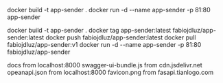 docker build -t app-sender .
docker run -d --name app-sender -p 81:80 app-sender

docker build -t app-sender .
docker tag app-sender:latest fabiojdluz/app-sender:latest
docker push fabiojdluz/app-sender:latest
docker pull fabiojdluz/app-sender:v1
docker run -d --name app-sender -p 81:80 fabiojdluz/app-sender
 

 docs from localhost:8000
 swagger-ui-bundle.js from cdn.jsdelivr.net
 opeanapi.json from localhost:8000
 favicon.png from fasapi.tianlogo.com
